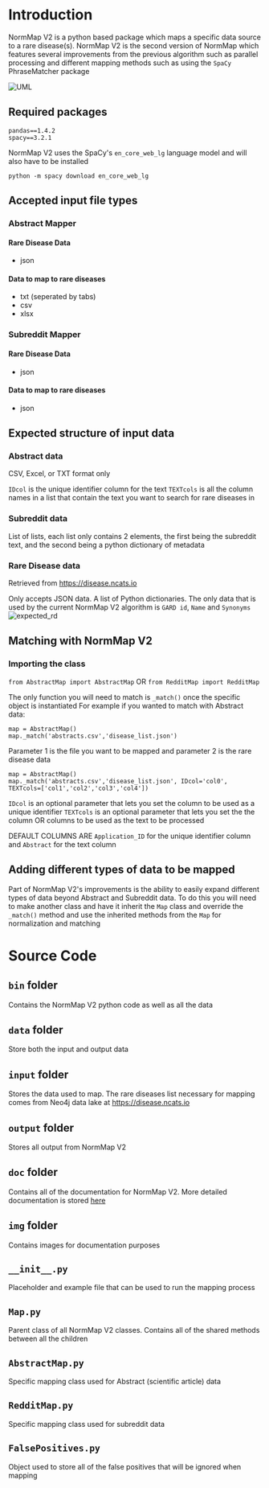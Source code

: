 # Introduction
NormMap V2 is a python based package which maps a specific data source to a rare disease(s). NormMap V2 is the second version of NormMap which features several improvements from the previous algorithm such as parallel processing and different mapping methods such as using the `SpaCy` PhraseMatcher package 

![UML](doc/img/UML_Mapper.png)

## Required packages
```
pandas==1.4.2
spacy==3.2.1
```
NormMap V2 uses the SpaCy's `en_core_web_lg` language model and will also have to be installed
```
python -m spacy download en_core_web_lg
```

## Accepted input file types
### Abstract Mapper
#### Rare Disease Data
- json
#### Data to map to rare diseases
- txt (seperated by tabs)
- csv
- xlsx
### Subreddit Mapper
#### Rare Disease Data
- json
#### Data to map to rare diseases 
- json

## Expected structure of input data
### Abstract data
CSV, Excel, or TXT format only

`IDcol` is the unique identifier column for the text
`TEXTcols` is all the column names in a list that contain the text you want to search for rare diseases in
### Subreddit data
List of lists, each list only contains 2 elements, the first being the subreddit text, and the second being a python dictionary of metadata 
### Rare Disease data
Retrieved from https://disease.ncats.io

Only accepts JSON data. A list of Python dictionaries. The only data that is used by the current NormMap V2 algorithm is `GARD id`, `Name` and `Synonyms`
![expected_rd](doc/img/input_expected_rd.PNG)

## Matching with NormMap V2
### Importing the class
```from AbstractMap import AbstractMap```
OR
```from RedditMap import RedditMap```

The only function you will need to match is `_match()` once the specific object is instantiated
For example if you wanted to match with Abstract data:
```
map = AbstractMap()
map._match('abstracts.csv','disease_list.json')
```
Parameter 1 is the file you want to be mapped and parameter 2 is the rare disease data

```
map = AbstractMap()
map._match('abstracts.csv','disease_list.json', IDcol='col0', TEXTcols=['col1','col2','col3','col4'])
```
`IDcol` is an optional parameter that lets you set the column to be used as a unique identifier
`TEXTcols` is an optional parameter that lets you set the the column OR columns to be used as the text to be processed

DEFAULT COLUMNS ARE `Application_ID` for the unique identifier column and `Abstract` for the text column

## Adding different types of data to be mapped
Part of NormMap V2's improvements is the ability to easily expand different types of data beyond Abstract and Subreddit data. To do this you will need to make another class and have it inherit the `Map` class and override the `_match()` method and use the inherited methods from the `Map` for normalization and matching

# Source Code
## `bin` folder
Contains the NormMap V2 python code as well as all the data
## `data` folder
Store both the input and output data
## `input` folder
Stores the data used to map. The rare diseases list necessary for mapping comes from Neo4j data lake at https://disease.ncats.io
## `output` folder
Stores all output from NormMap V2
## `doc` folder
Contains all of the documentation for NormMap V2. More detailed documentation is stored [here](doc/Mapper_Description.docx)
## `img` folder
Contains images for documentation purposes
## `__init__.py`
Placeholder and example file that can be used to run the mapping process
## `Map.py`
Parent class of all NormMap V2 classes. Contains all of the shared methods between all the children
## `AbstractMap.py`
Specific mapping class used for Abstract (scientific article) data
## `RedditMap.py`
Specific mapping class used for subreddit data
## `FalsePositives.py`
Object used to store all of the false positives that will be ignored when mapping
